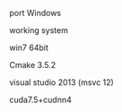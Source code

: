 port Windows

working system

win7 64bit

Cmake 3.5.2

visual studio 2013 (msvc 12)

cuda7.5+cudnn4
